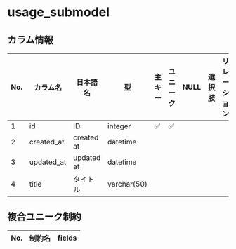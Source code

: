 # usage_submodel

## カラム情報

| No. | カラム名 | 日本語名 | 型 | 主キー | ユニーク | NULL | 選択肢 | リレーション | on_delete | 補足 |
|---|---|---|---|---|---|---|---|---|---|---|
| 1 | id | ID | integer | ✅ | ✅ |  |  |  |  |  |
| 2 | created_at | created at | datetime |  |  |  |  |  |  |  |
| 3 | updated_at | updated at | datetime |  |  |  |  |  |  |  |
| 4 | title | タイトル | varchar(50) |  |  |  |  |  |  |  |
## 複合ユニーク制約

| No. | 制約名 | fields |
|---|---|---|
